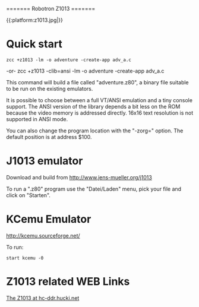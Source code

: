 ======= Robotron Z1013 =======

{{:platform:z1013.jpg|}}


# Quick start

    zcc +z1013 -lm -o adventure -create-app adv_a.c
-or-
    zcc +z1013 -clib=ansi -lm -o adventure -create-app adv_a.c

This command will build a file called "adventure.z80", a binary file suitable to be run on the existing emulators.

It is possible to choose between a full VT/ANSI emulation and a tiny console support.
The ANSI version of the library depends a bit less on the ROM because the video memory is addressed directly.
16x16 text resolution is not supported in ANSI mode.

You can also change the program location with the "-zorg=" option.  The default position is at address $100.



# J1013 emulator

Download and build from http://www.jens-mueller.org/j1013

To run a ".z80" program use the "Datei/Laden" menu, pick your file and click on "Starten".



# KCemu Emulator

http://kcemu.sourceforge.net/

To run:

    start kcemu -0


# Z1013 related WEB Links

[The Z1013 at hc-ddr.hucki.net](http://hc-ddr.hucki.net/wiki/doku.php/z1013)


